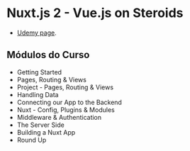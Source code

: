# Nuxt.js 2 - Vue.js on Steroids

- [Udemy page](https://www.udemy.com/course/nuxtjs-vuejs-on-steroids/).

## Módulos do Curso

- Getting Started
- Pages, Routing & Views
- Project - Pages, Routing & Views
- Handling Data
- Connecting our App to the Backend
- Nuxt - Config, Plugins & Modules
- Middleware & Authentication
- The Server Side
- Building a Nuxt App
- Round Up
